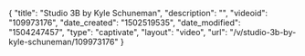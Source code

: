 {
    "title": "Studio 3B by Kyle Schuneman",
    "description": "",
    "videoid": "109973176",
    "date_created": "1502519535",
    "date_modified": "1504247457",
    "type": "captivate",
    "layout": "video",
    "url": "\/v\/studio-3b-by-kyle-schuneman\/109973176"
}